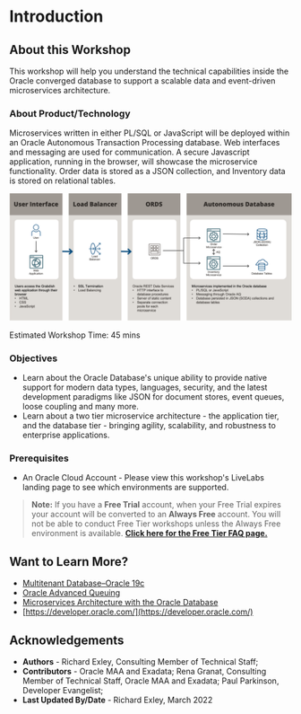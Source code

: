 # Introduction

## About this Workshop

This workshop will help you understand the technical capabilities inside the Oracle converged database to support a scalable data and event-driven microservices architecture.

### About Product/Technology

Microservices written in either PL/SQL or JavaScript will be deployed within an Oracle Autonomous Transaction Processing database. Web interfaces and messaging are used for communication. A secure Javascript application, running in the browser, will showcase the microservice functionality. Order data is stored as a JSON collection, and Inventory data is stored on relational tables.

![Two-tier Microservices Architecture](./images/TwoTier.png "Two Tier Application Architecture")

Estimated Workshop Time: 45 mins

### Objectives

- Learn about the Oracle Database's unique ability to provide native support for modern data types, languages, security, and the latest development paradigms like JSON for document stores, event queues, loose coupling and many more.
- Learn about a two tier microservice architecture - the application tier, and the database tier - bringing agility, scalability, and robustness to enterprise applications.

### Prerequisites

 - An Oracle Cloud Account - Please view this workshop's LiveLabs landing page to see which environments are supported.

  > **Note:** If you have a **Free Trial** account, when your Free Trial expires your account will be converted to an **Always Free** account. You will not be able to conduct Free Tier workshops unless the Always Free environment is available.
 **[Click here for the Free Tier FAQ page.](https://www.oracle.com/cloud/free/faq.html)**


## Want to Learn More?
* [Multitenant Database–Oracle 19c](https://www.oracle.com/database/technologies/multitenant.html)
* [Oracle Advanced Queuing](https://docs.oracle.com/en/database/oracle/oracle-database/19/adque/aq-introduction.html)
* [Microservices Architecture with the Oracle Database](https://www.oracle.com/technetwork/database/availability/trn5515-microserviceswithoracle-5187372.pdf)
* [https://developer.oracle.com/](https://developer.oracle.com/)

## Acknowledgements
* **Authors** - Richard Exley, Consulting Member of Technical Staff;
* **Contributors** - Oracle MAA and Exadata; Rena Granat, Consulting Member of Technical Staff, Oracle MAA and Exadata; Paul Parkinson, Developer Evangelist;
* **Last Updated By/Date** - Richard Exley, March 2022
